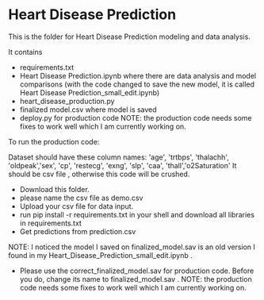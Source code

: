 
# Heart Disease Prediction

This is the folder for Heart Disease Prediction modeling and data analysis.

It contains 
* requirements.txt
* Heart Disease Prediction.ipynb where there are data analysis and model comparisons (with the code changed to save the new model, it is called Heart Disease Prediction_small_edit.ipynb)
* heart_disease_production.py 
* finalized model.csv where model is saved 
* deploy.py for production code NOTE: the production code needs some fixes to work well which I am currently working on.

To run the production code:

Dataset should have these column names: 'age', 'trtbps', 'thalachh', 'oldpeak','sex', 'cp', 'restecg', 'exng', 'slp', 'caa', 'thall','o2Saturation'
It should be csv file , otherwise this code will be crushed.


* Download this folder. 
* please name the csv file as demo.csv
* Upload your csv file for data input. 
* run pip install -r requirements.txt in your shell and download all libraries in requirements.txt
* Get predictions from prediction.csv



NOTE:  I noticed the model I saved on finalized_model.sav is an old version I found in my Heart_Disease_Prediction_small_edit.ipynb .
 

* Please use the correct_finalized_model.sav for production code. Before you do, change its name to finalized_model.sav .
NOTE: the production code needs some fixes to work well which I am currently working on.

